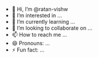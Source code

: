 - 👋 Hi, I’m @ratan-vishw
- 👀 I’m interested in ...
- 🌱 I’m currently learning ...
- 💞️ I’m looking to collaborate on ...
- 📫 How to reach me ...
- 😄 Pronouns: ...
- ⚡ Fun fact: ...

<!---
ratan-vishw/ratan-vishw is a ✨ special ✨ repository because its `README.md` (this file) appears on your GitHub profile.
You can click the Preview link to take a look at your changes.
--->
